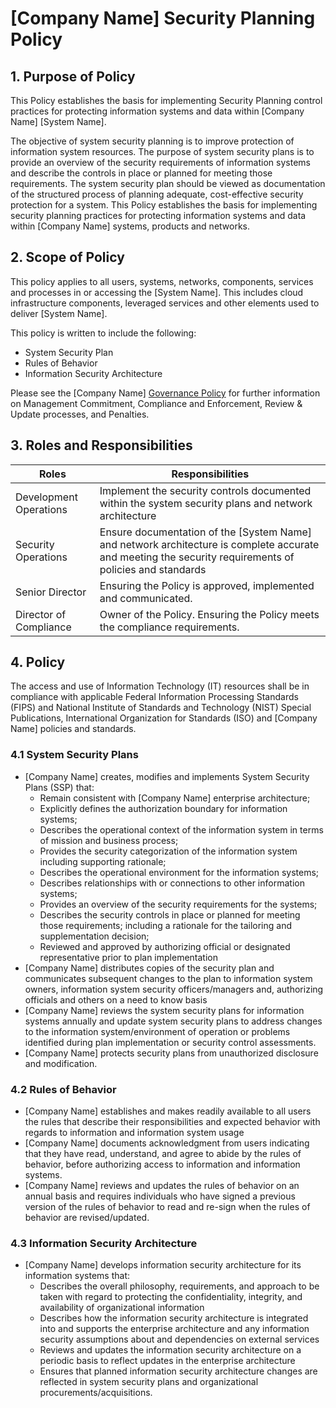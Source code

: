 # [Company Name] Security Planning Policy

## 1. Purpose of Policy
This Policy establishes the basis for implementing Security Planning control practices for protecting information systems and data within [Company Name] [System Name].

The objective of system security planning is to improve protection of information system resources. The purpose of system security plans is to provide an overview of the security requirements of information systems and describe the controls in place or planned for meeting those requirements. The system security plan should be viewed as documentation of the structured process of planning adequate, cost-effective security protection for a system.  This Policy establishes the basis for implementing security planning practices for protecting information systems and data within [Company Name] systems, products and networks.

## 2. Scope of Policy
This policy applies to all users, systems, networks, components, services and processes in or accessing the [System Name]. This includes cloud infrastructure components, leveraged services and other elements used to deliver [System Name].

This policy is written to include the following:
* System Security Plan
* Rules of Behavior
* Information Security Architecture

Please see the [Company Name] [Governance Policy](https://github.com/ScaleSec/compliance-docs/blob/P%26P-master/Policy%20Templates/Gov-Policy.md#governance-policy) for further information on Management Commitment, Compliance and Enforcement, Review & Update processes, and Penalties.

## 3. Roles and Responsibilities
|Roles                  | Responsibilities|
|---------------------- |-----------------------------------------------------------------------------------------------------|
|Development Operations | Implement the security controls documented within the system security plans and network architecture|
|Security Operations    | Ensure documentation of the [System Name] and network architecture is complete accurate and meeting the security requirements of policies and standards|
|Senior Director        | Ensuring the Policy is approved, implemented and communicated.|
|Director of Compliance | Owner of the Policy. Ensuring the Policy meets the compliance requirements.|

## 4. Policy
The access and use of Information Technology (IT) resources shall be in compliance with applicable Federal Information Processing Standards (FIPS) and National Institute of Standards and Technology (NIST) Special Publications, International Organization for Standards (ISO) and [Company Name] policies and standards.

### 4.1 System Security Plans
* [Company Name] creates, modifies and implements System Security Plans (SSP) that:
  * Remain consistent with [Company Name] enterprise architecture;
  * Explicitly defines the authorization boundary for information systems;
  * Describes the operational context of the information system in terms of mission and business process;
  * Provides the security categorization of the information system including supporting rationale;
  * Describes the operational environment for the information systems;
  * Describes relationships with or connections to other information systems;
  * Provides an overview of the security requirements for the systems;
  * Describes the security controls in place or planned for meeting those requirements; including a rationale for the tailoring and supplementation decision;
  * Reviewed and approved by authorizing official or designated representative prior to plan implementation
* [Company Name] distributes copies of the security plan and communicates subsequent changes to the plan to information system owners, information system security officers/managers and, authorizing officials and others on a need to know basis
* [Company Name] reviews the system security plans for information systems annually and update system security plans to address changes to the information system/environment of operation or problems identified during plan implementation or security control assessments.
* [Company Name] protects security plans from unauthorized disclosure and modification.

### 4.2 Rules of Behavior
* [Company Name] establishes and makes readily available to all users the rules that describe their responsibilities and expected behavior with regards to information and information system usage
* [Company Name] documents acknowledgment from users indicating that they have read, understand, and agree to abide by the rules of behavior, before authorizing access to information and information systems.
* [Company Name] reviews and updates the rules of behavior on an annual basis and requires individuals who have signed a previous version of the rules of behavior to read and re-sign when the rules of behavior are revised/updated.

### 4.3 Information Security Architecture
* [Company Name] develops information security architecture for its information systems that:
  * Describes the overall philosophy, requirements, and approach to be taken with regard to protecting the confidentiality, integrity, and availability of organizational information
  * Describes how the information security architecture is integrated into and supports the enterprise architecture and any information security assumptions about and dependencies on external services
  * Reviews and updates the information security architecture on a periodic basis to reflect updates in the enterprise architecture
  * Ensures that planned information security architecture changes are reflected in system security plans and organizational procurements/acquisitions.
